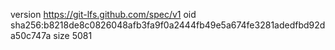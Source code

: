 version https://git-lfs.github.com/spec/v1
oid sha256:b8218de8c0826048afb3fa9f0a2444fb49e5a674fe3281adedfbd92da50c747a
size 5081
